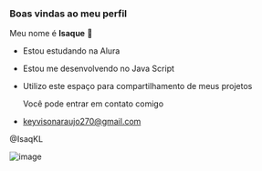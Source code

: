### **Boas vindas ao meu perfil**

Meu nome é **Isaque** 💙

- Estou estudando na Alura
- Estou me desenvolvendo no Java Script
- Utilizo este espaço para compartilhamento de meus projetos

  Você pode entrar em contato comigo 

 - keyvisonaraujo270@gmail.com

@IsaqKL

![image](https://github.com/user-attachments/assets/a0afcbf2-2811-4af8-93f4-2ef3fb6e21ee)
